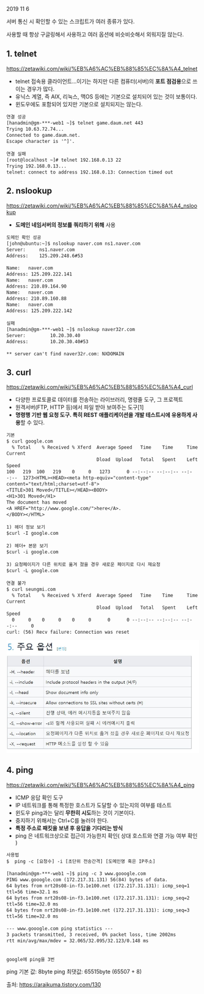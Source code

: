 2019 11 6


서버 통신 시 확인할 수 있는
스크립트가 여러 종류가 있다.

사용할 때 항상 구글링해서 사용하고
여러 옵션에 비슷비슷해서 외워지질 않는다.


## 1. telnet
https://zetawiki.com/wiki/%EB%A6%AC%EB%88%85%EC%8A%A4_telnet
 - telnet 접속용 클라이언트...이기는 하지만 다른 컴퓨터(서버)의 **포트 점검용**으로 쓰이는 경우가 많다.
 - 유닉스 계열, 즉 AIX, 리눅스, 맥OS 등에는 기본으로 설치되어 있는 것이 보통이다.
 - 윈도우에도 포함되어 있지만 기본으로 설치되지는 않는다.

```console
연결 성공
[hanadmin@gm-***-web1 ~]$ telnet game.daum.net 443
Trying 10.63.72.74...
Connected to game.daum.net.
Escape character is '^]'.

연결 실패
[root@localhost ~]# telnet 192.168.0.13 22
Trying 192.168.0.13...
telnet: connect to address 192.168.0.13: Connection timed out
```

## 2. nslookup
https://zetawiki.com/wiki/%EB%A6%AC%EB%88%85%EC%8A%A4_nslookup
 - **도메인 네임서버의 정보를 쿼리하기 위해** 사용
 
 ```console
 도메인 확인 성공
[john@ubuntu:~]$ nslookup naver.com ns1.naver.com
Server:		ns1.naver.com
Address:	125.209.248.6#53

Name:	naver.com
Address: 125.209.222.141
Name:	naver.com
Address: 210.89.164.90
Name:	naver.com
Address: 210.89.160.88
Name:	naver.com
Address: 125.209.222.142

실패
[hanadmin@gm-***-web1 ~]$ nslookup naver32r.com
Server:         10.20.30.40
Address:        10.20.30.40#53

** server can't find naver32r.com: NXDOMAIN

 ```
 
## 3. curl
https://zetawiki.com/wiki/%EB%A6%AC%EB%88%85%EC%8A%A4_curl
 - 다양한 프로토콜로 데이터를 전송하는 라이브러리, 명령줄 도구, 그 프로젝트
 - 원격서버(FTP, HTTP 등)에서 파일 받아 보여주는 도구[1]
 - **명령행 기반 웹 요청 도구. 특히 REST 애플리케이션을 개발 테스트시에 유용하게 사용**할 수 있다. 

```console
기본
$ curl google.com
  % Total    % Received % Xferd  Average Speed   Time    Time     Time  Current
                                 Dload  Upload   Total   Spent    Left  Speed
100   219  100   219    0     0   1273      0 --:--:-- --:--:-- --:--:--  1273<HTML><HEAD><meta http-equiv="content-type" content="text/html;charset=utf-8">
<TITLE>301 Moved</TITLE></HEAD><BODY>
<H1>301 Moved</H1>
The document has moved
<A HREF="http://www.google.com/">here</A>.
</BODY></HTML>

1) 헤더 정보 보기
$curl -I google.com

2) 헤더+ 본문 보기
$curl -i google.com

3) 요청페이지가 다른 위치로 옮겨 졌을 경우 새로운 페이지로 다시 재요청
$curl -L google.com

연결 불가
$ curl seungmi.com
  % Total    % Received % Xferd  Average Speed   Time    Time     Time  Current
                                 Dload  Upload   Total   Spent    Left  Speed
  0     0    0     0    0     0      0      0 --:--:-- --:--:-- --:--:--     0
curl: (56) Recv failure: Connection was reset

```
![Alt text](../Image/curl.JPG)


## 4. ping
https://zetawiki.com/wiki/%EB%A6%AC%EB%88%85%EC%8A%A4_ping
 - ICMP 응답 확인 도구
 - IP 네트워크를 통해 특정한 호스트가 도달할 수 있는지의 여부를 테스트
 - 윈도우 ping과는 달리 **무한히 시도**하는 것이 기본이다.
 - 중지하기 위해서는 Ctrl+C를 눌러야 한다.
 - **특정 주소로 패킷을 보낸 후 응답을 기다리는 방식**
 -  ping 은 네트워크상으로 접근이 가능한지 확인( 상대 호스트와 연결 가능 여부 확인 )
 

```console
사용법
$  ping -c [요청수] -i [초단위 전송간격] [도메인명 혹은 IP주소]

[hanadmin@gm-***-web1 ~]$ ping -c 3 www.gooogle.com
PING www.gooogle.com (172.217.31.131) 56(84) bytes of data.
64 bytes from nrt20s08-in-f3.1e100.net (172.217.31.131): icmp_seq=1 ttl=56 time=32.1 ms
64 bytes from nrt20s08-in-f3.1e100.net (172.217.31.131): icmp_seq=2 ttl=56 time=32.0 ms
64 bytes from nrt20s08-in-f3.1e100.net (172.217.31.131): icmp_seq=3 ttl=56 time=32.0 ms

--- www.gooogle.com ping statistics ---
3 packets transmitted, 3 received, 0% packet loss, time 2002ms
rtt min/avg/max/mdev = 32.065/32.095/32.123/0.148 ms


google에 ping을 3번 
```


ping 기본 값: 8byte
ping 최댓값: 65515byte (65507 + 8)

출처: https://araikuma.tistory.com/130 




